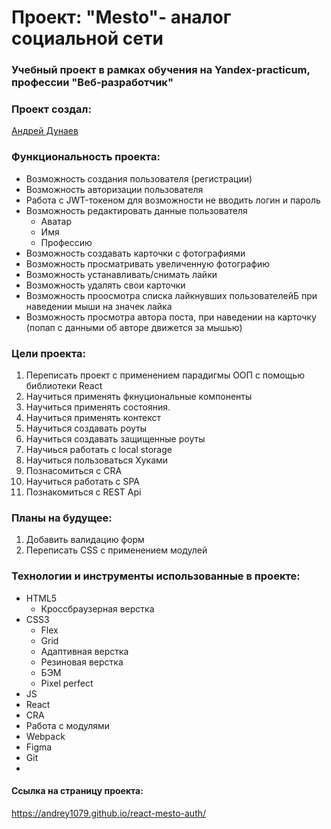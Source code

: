 # Проект: "Mesto"- аналог социальной сети
### Учебный проект в рамках обучения на Yandex-practicum, профессии "Веб-разработчик"

### Проект создал:
[Андрей Дунаев](https://github.com/Andrey1079)

### Функциональность проекта:
- Возможность создания пользователя (регистрации)
- Возможность авторизации пользователя
- Работа с JWT-токеном для возможности не вводить логин и пароль
- Возможность редактировать данные пользователя
   - Аватар
   - Имя
   - Профессию
- Возможность создавать карточки с фотографиями
- Возможность просматривать увеличенную фотографию
- Возможность устанавливать/снимать лайки
- Возможность удалять свои карточки
- Возможность проосмотра списка лайкнувших пользователейБ при наведении мыши на значек лайка
- Возможность просмотра автора поста, при наведении на карточку (попап с данными об авторе движется за мышью)

### Цели проекта:

1. Переписать проект с применением парадигмы ООП с помощью библиотеки React
2. Научиться применять фкнуциональные компоненты
3. Научиться применять состояния.
4. Научиться применять контекст
5. Научиться создавать роуты
6. Научиться создавать защищенные роуты
7. Научиься работать с local storage
8. Научиться пользоваться Хуками
9. Познасомиться с CRA
10. Научиться работать с SPA
11. Познакомиться с REST Api

### Планы на будущее:
1. Добавить валидацию форм
2. Переписать CSS с применением модулей

### Технологии и инструменты использованные в проекте:
- HTML5
  - Кроссбраузерная верстка
- CSS3
  - Flex
  - Grid
  - Адаптивная верстка
  - Резиновая верстка
  - БЭМ
  - Pixel perfect
- JS
- React
- CRA
- Работа с модулями
- Webpack
- Figma
- Git
- 
#### Ссылка на страницу проекта:
https://andrey1079.github.io/react-mesto-auth/
